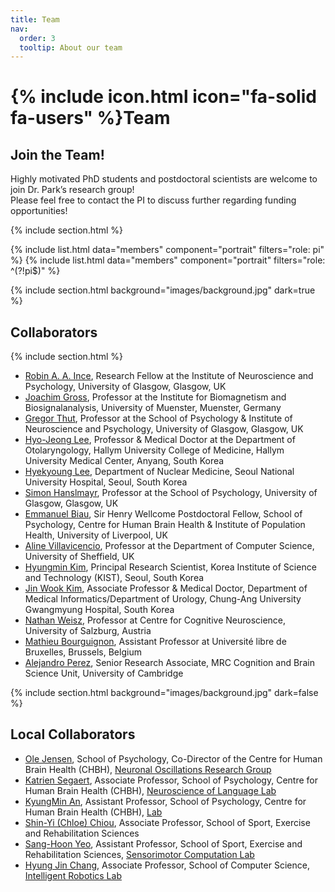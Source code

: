 ```yaml
---
title: Team
nav:
  order: 3
  tooltip: About our team
---
```


# {% include icon.html icon="fa-solid fa-users" %}Team

## Join the Team!
Highly motivated PhD students and postdoctoral scientists are welcome to join Dr. Park’s research group! <br>
Please feel free to contact the PI to discuss further regarding funding opportunities!

{% include section.html %}

{% include list.html data="members" component="portrait" filters="role: pi" %}
{% include list.html data="members" component="portrait" filters="role: ^(?!pi$)" %}

{% include section.html background="images/background.jpg" dark=true %}

## Collaborators

{% include section.html %}

<!-- {% capture content %} -->
- [Robin A. A. Ince](http://www.robinince.net/about.html), Research Fellow at the Institute of Neuroscience and Psychology, University of Glasgow, Glasgow, UK
- [Joachim Gross](https://www.uni-muenster.de/OCCMuenster/members/joachim-gross.html), Professor at the Institute for Biomagnetism and Biosignalanalysis, University of Muenster, Muenster, Germany
- [Gregor Thut](https://www.gla.ac.uk/schools/psychologyneuroscience/staff/gregorthut/), Professor at the School of Psychology & Institute of Neuroscience and Psychology, University of Glasgow, Glasgow, UK
- [Hyo-Jeong Lee](https://scholar.google.co.kr/citations?user=x-pSzCoAAAAJ&hl=en), Professor & Medical Doctor at the Department of Otolaryngology, Hallym University College of Medicine, Hallym University Medical Center, Anyang, South Korea 
- [Hyekyoung Lee](https://scholar.google.com/citations?user=3ZNKO84AAAAJ&hl=en), Department of Nuclear Medicine, Seoul National University Hospital, Seoul, South Korea
- [Simon Hanslmayr](https://www.gla.ac.uk/schools/psychologyneuroscience/staff/simonhanslmayr/), Professor at the School of Psychology, University of Glasgow, Glasgow, UK
- [Emmanuel Biau](https://www.liverpool.ac.uk/population-health/staff/emmanuel-biau/), Sir Henry Wellcome Postdoctoral Fellow, School of Psychology, Centre for Human Brain Health & Institute of Population Health, University of Liverpool, UK
- [Aline Villavicencio](https://www.sheffield.ac.uk/dcs/people/academic/aline-villavicencio), Professor at the Department of Computer Science, University of Sheffield, UK
- [Hyungmin Kim](https://sites.google.com/view/tunnelatkist), Principal Research Scientist, Korea Institute of Science and Technology (KIST), Seoul, South Korea
- [Jin Wook Kim](https://www.linkedin.com/in/jin-wook-kim-936b0b67/), Associate Professor & Medical Doctor, Department of Medical Informatics/Department of Urology, Chung-Ang University Gwangmyung Hospital, South Korea
- [Nathan Weisz](https://www.plus.ac.at/psychology/ueber-uns/internal-organisation/division-of-physiological-psychology/team/salzburg-brain-dynamics-lab/weisz-nathan-en/?lang=en), Professor at Centre for Cognitive Neuroscience, University of Salzburg, Austria
- [Mathieu Bourguignon](https://crcn.ulb.ac.be/members/?q=121), Assistant Professor at Université libre de Bruxelles, Brussels, Belgium
- [Alejandro Perez](https://sites.google.com/view/alejandroperez/about?authuser=0), Senior Research Associate, MRC Cognition and Brain Science Unit, University of Cambridge

{% include section.html background="images/background.jpg" dark=false %}
## Local Collaborators
- [Ole Jensen](https://www.birmingham.ac.uk/staff/profiles/psychology/jensen-ole.aspx), School of Psychology, Co-Director of the Centre for Human Brain Health (CHBH), [Neuronal Oscillations Research Group](https://neuosc.com/)
- [Katrien Segaert](https://www.birmingham.ac.uk/staff/profiles/psychology/segaert-katrien.aspx), Associate Professor, School of Psychology, Centre for Human Brain Health (CHBH), [Neuroscience of Language Lab](https://www.katriensegaert.com/)
- [KyungMin An](https://www.birmingham.ac.uk/staff/profiles/psychology/an-kyungmin.aspx), Assistant Professor, School of Psychology, Centre for Human Brain Health (CHBH), [Lab](https://sites.google.com/view/an-lab/home)
- [Shin-Yi (Chloe) Chiou](https://www.birmingham.ac.uk/staff/profiles/sportex/chiou-shin-yi.aspx), Associate Professor, School of Sport, Exercise and Rehabilitation Sciences 
- [Sang-Hoon Yeo](https://www.birmingham.ac.uk/staff/profiles/sportex/yeo-sang-hoon.aspx), Assistant Professor, School of Sport, Exercise and Rehabilitation Sciences, [Sensorimotor Computation Lab](https://sites.google.com/view/yeolabprojects)
- [Hyung Jin Chang](https://www.birmingham.ac.uk/staff/profiles/computer-science/academic-staff/chang-jin-hyung.aspx), Associate Professor, School of Computer Science, [Intelligent Robotics Lab](https://hyungjinchang.wordpress.com/)

<!-- {% include figure.html image="images/photo.jpg" %} -->
<!-- {% include figure.html image="images/photo.jpg" %} -->
<!-- {% include figure.html image="images/photo.jpg" %} -->

<!-- {% endcapture %} -->

<!-- {% include grid.html style="square" content=content %} -->
